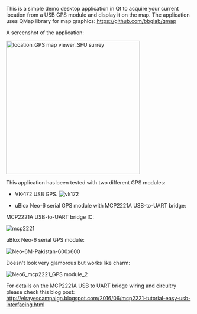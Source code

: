 This is a simple demo desktop application in Qt to acquire your current location from a USB GPS module and display it on the map. 
The application uses QMap library for map graphics: https://github.com/bbglab/qmap

A screenshot of the application:

<img width="361" alt="location_GPS map viewer_SFU surrey" src="https://user-images.githubusercontent.com/8460504/55594893-4620a980-56f6-11e9-8c9e-4c67623d20a2.png">

This application has been tested with two different GPS modules:
- VK-172 USB GPS.
![vk172](https://user-images.githubusercontent.com/8460504/55594488-aa426e00-56f4-11e9-9571-0460fe966326.png)

- uBlox Neo-6 serial GPS module with MCP2221A USB-to-UART bridge:


MCP2221A USB-to-UART bridge IC:

![mcp2221](https://user-images.githubusercontent.com/8460504/55594481-a4e52380-56f4-11e9-8e93-cbfb0e0d4ef3.png)

uBlox Neo-6 serial GPS module:

![Neo-6M-Pakistan-600x600](https://user-images.githubusercontent.com/8460504/55594482-a4e52380-56f4-11e9-803e-abd2556f7372.png)


Doesn't look very glamorous but works like charm:

![Neo6_mcp2221_GPS module_2](https://user-images.githubusercontent.com/8460504/55595378-56398880-56f8-11e9-90ea-991c34a62acd.jpg)

For details on the MCP2221A USB to UART bridge wiring and circuitry please check this blog post: 
http://elrayescampaign.blogspot.com/2016/06/mcp2221-tutorial-easy-usb-interfacing.html
